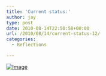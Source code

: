 ```yaml
---
title: 'Current status:'
author: jay
type: post
date: 2010-08-14T22:50:58+00:00
url: /2010/08/14/current-status-12/
categories:
  - Reflections

---
```

[![Image][1]][2]

 [1]: http://sysadminrambles.files.wordpress.com/2010/08/image-scaled10002.jpg?w=300
 [2]: http://sysadminrambles.files.wordpress.com/2010/08/image-scaled10002.jpg